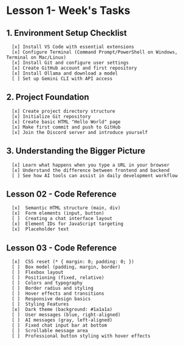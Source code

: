 # Lesson 1- Week's Tasks
## 1. Environment Setup Checklist
      [x] Install VS Code with essential extensions
      [x] Configure Terminal (Command Prompt/PowerShell on Windows, Terminal on Mac/Linux)
      [x] Install Git and configure user settings
      [x] Create GitHub account and first repository
      [x] Install Ollama and download a model
      [ ] Set up Gemini CLI with API access
## 2. Project Foundation
      [x] Create project directory structure
      [x] Initialize Git repository
      [x] Create basic HTML "Hello World" page
      [x] Make first commit and push to GitHub
      [x] Join the Discord server and introduce yourself
## 3. Understanding the Bigger Picture
      [x] Learn what happens when you type a URL in your browser
      [x] Understand the difference between frontend and backend
      [ ] See how AI tools can assist in daily development workflow


## Lesson 02 - Code Reference
      [x]  Semantic HTML structure (main, div)
      [x]  Form elements (input, button)
      [ ]  Creating a chat interface layout
      [x]  Element IDs for JavaScript targeting
      [x]  Placeholder text

## Lesson 03 - Code Reference

      [x]  CSS reset (* { margin: 0; padding: 0; })
      [ ]  Box model (padding, margin, border)
      [ ]  Flexbox layout
      [ ]  Positioning (fixed, relative)
      [ ]  Colors and typography
      [ ]  Border radius and styling
      [ ]  Hover effects and transitions
      [ ]  Responsive design basics
      [ ]  Styling Features
      [x]  Dark theme (background: #1a1a1a)
      [ ]  User messages (blue, right-aligned)
      [ ]  AI messages (gray, left-aligned)
      [ ]  Fixed chat input bar at bottom
      [ ]  Scrollable message area
      [ ]  Professional button styling with hover effects
